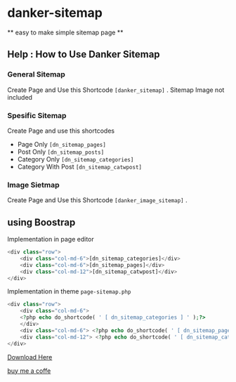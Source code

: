# danker-sitemap
** easy to make simple sitemap page **

## Help : How to Use Danker Sitemap
### General Sitemap
Create Page and Use this Shortcode  `[danker_sitemap]` . Sitemap Image not included

### Spesific Sitemap
Create Page and use this shortcodes
* Page Only `[dn_sitemap_pages]`
* Post  Only <code>[dn_sitemap_posts]</code>
* Category Only <code>[dn_sitemap_categories]</code>
* Category With Post <code>[dn_sitemap_catwpost]</code>

### Image Sietmap 
    
Create Page and Use this Shortcode  <code>[danker_image_sitemap]</code> .

## using Boostrap


Implementation in page editor

```php
<div class="row">
    <div class="col-md-6">[dn_sitemap_categories]</div>
    <div class="col-md-6">[dn_sitemap_pages]</div>
    <div class="col-md-12">[dn_sitemap_catwpost]</div>
</div>
```
Implementation in theme `page-sitemap.php`

```php
<div class="row">
    <div class="col-md-6">
    <?php echo do_shortcode( ' [ dn_sitemap_categories ] ' );?>
    </div>
    <div class="col-md-6"> <?php echo do_shortcode( ' [ dn_sitemap_pages ] ' );?></div>
    <div class="col-md-12"> <?php echo do_shortcode( ' [ dn_sitemap_catwpost ] ' );?></div>
</div>
```

[Download Here](https://github.com/dankedev/danker-sitemap/archive/master.zip)


[buy me a coffe](https://www.paypal.com/cgi-bin/webscr?cmd=_s-xclick&hosted_button_id=R45YAHZH6R4EY)
